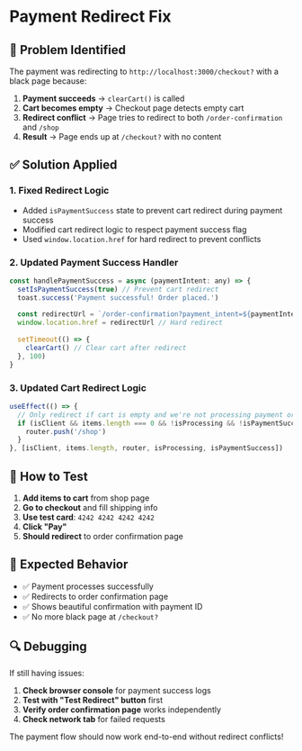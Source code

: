 # Payment Redirect Fix

## 🚨 **Problem Identified**

The payment was redirecting to `http://localhost:3000/checkout?` with a black page because:

1. **Payment succeeds** → `clearCart()` is called
2. **Cart becomes empty** → Checkout page detects empty cart
3. **Redirect conflict** → Page tries to redirect to both `/order-confirmation` and `/shop`
4. **Result** → Page ends up at `/checkout?` with no content

## ✅ **Solution Applied**

### **1. Fixed Redirect Logic**
- Added `isPaymentSuccess` state to prevent cart redirect during payment success
- Modified cart redirect logic to respect payment success flag
- Used `window.location.href` for hard redirect to prevent conflicts

### **2. Updated Payment Success Handler**
```javascript
const handlePaymentSuccess = async (paymentIntent: any) => {
  setIsPaymentSuccess(true) // Prevent cart redirect
  toast.success('Payment successful! Order placed.')
  
  const redirectUrl = `/order-confirmation?payment_intent=${paymentIntent.id}`
  window.location.href = redirectUrl // Hard redirect
  
  setTimeout(() => {
    clearCart() // Clear cart after redirect
  }, 100)
}
```

### **3. Updated Cart Redirect Logic**
```javascript
useEffect(() => {
  // Only redirect if cart is empty and we're not processing payment or payment succeeded
  if (isClient && items.length === 0 && !isProcessing && !isPaymentSuccess) {
    router.push('/shop')
  }
}, [isClient, items.length, router, isProcessing, isPaymentSuccess])
```

## 🧪 **How to Test**

1. **Add items to cart** from shop page
2. **Go to checkout** and fill shipping info
3. **Use test card**: `4242 4242 4242 4242`
4. **Click "Pay"**
5. **Should redirect** to order confirmation page

## 🎯 **Expected Behavior**

- ✅ Payment processes successfully
- ✅ Redirects to order confirmation page
- ✅ Shows beautiful confirmation with payment ID
- ✅ No more black page at `/checkout?`

## 🔍 **Debugging**

If still having issues:
1. **Check browser console** for payment success logs
2. **Test with "Test Redirect" button** first
3. **Verify order confirmation page** works independently
4. **Check network tab** for failed requests

The payment flow should now work end-to-end without redirect conflicts!



